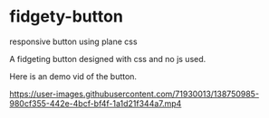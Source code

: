 # fidgety-button
responsive button using plane css

A fidgeting button designed with css and no js used.

Here is an demo vid of the button.




https://user-images.githubusercontent.com/71930013/138750985-980cf355-442e-4bcf-bf4f-1a1d21f344a7.mp4

